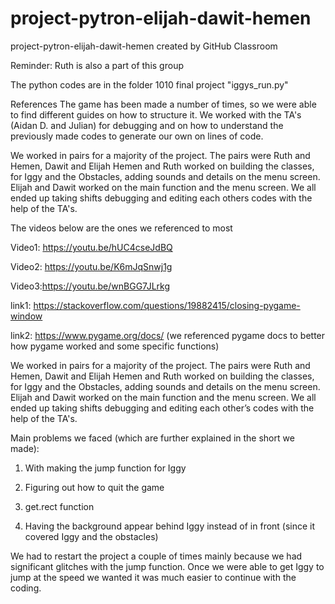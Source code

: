 # project-pytron-elijah-dawit-hemen
project-pytron-elijah-dawit-hemen created by GitHub Classroom

Reminder: Ruth is also a part of this group 

The python codes are in the folder 1010 final project "iggys_run.py" 

References 
The game has been made a number of times, so we were able to find different guides on how to structure it.
We worked with the TA's (Aidan D. and Julian) for debugging and on how to understand the previously made codes to generate 
our own on lines of code.  

We worked in pairs for a majority of the project. The pairs were Ruth and Hemen, Dawit and Elijah
Hemen and Ruth worked on building the classes, for Iggy and the Obstacles, adding sounds and details on the menu screen.    
Elijah and Dawit worked on the main function and the menu screen. 
We all ended up taking shifts debugging and editing each others codes with the help of the TA's. 

The videos below are the ones we referenced to most 

Video1: https://youtu.be/hUC4cseJdBQ

Video2: https://youtu.be/K6mJqSnwj1g

Video3:https://youtu.be/wnBGG7JLrkg 

link1: https://stackoverflow.com/questions/19882415/closing-pygame-window

link2: https://www.pygame.org/docs/ (we referenced pygame docs to better how pygame worked and some specific functions)

We worked in pairs for a majority of the project. The pairs were Ruth and Hemen, Dawit and Elijah
Hemen and Ruth worked on building the classes, for Iggy and the Obstacles, adding sounds and details on the menu screen.   
Elijah and Dawit worked on the main function and the menu screen. 
We all ended up taking shifts debugging and editing each other’s codes with the help of the TA's. 

Main problems we faced (which are further explained in the short we made):

1. With making the jump function for Iggy 

2. Figuring out how to quit the game 

3. get.rect function 

4. Having the background appear behind Iggy instead of in front (since it covered Iggy and the obstacles)

We had to restart the project a couple of times mainly because we had significant glitches with the jump function. 
Once we were able to get Iggy to jump at the speed we wanted it was much easier to continue with the coding. 
